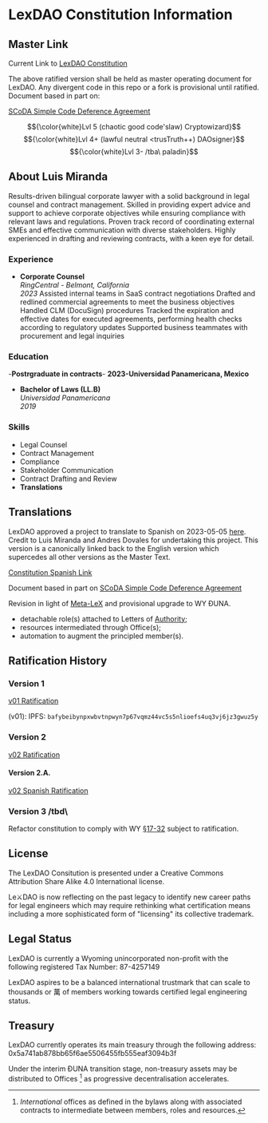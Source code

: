 # LexDAO Constitution Information

## Master Link
Current Link to [LexDAO Constitution](https://github.com/lexDAO/LexDAO-Constitution/blob/master/LexDAO-Constitution%20v02.md)

The above ratified version shall be held as master operating document for LexDAO. Any divergent code in this repo or a fork is provisional until ratified. Document based in part on:
  
  [SCoDA Simple Code Deference Agreement](https://github.com/lex-node/SCoDA-Simple-Code-Deference-Agreement-/blob/master/DAO%20Charter%20with%20Qualified%20Code%20Deference.md)

</details>


<!-- cimply, I will support you in constitutional changes so far as it doesn't conflict with my (¿overly high?) expectations of profession of legal engineering, because it's the role of the next gen of neo-class to formulate their own governance mechanism. Anyone who reads this comment, please leave the $$white$$ as it is the paladin lvl1 test to ~~RTC~` = read the code. Congrats 👏👏👋👏, you've now learnt the secret "handshake" for future rogues to look for deliberate security flaws (of course 🙄). Anyone who spoils it by telling a non-rogue, well the anger of cryptowizards can be slow and subtle. -->
$${\color{white}Lvl 5 (chaotic good code'slaw) Cryptowizard}$$
$${\color{white}Lvl 4+ (lawful neutral <trusTruth++) DAOsigner}$$
$${\color{white}Lvl 3- /tba\ paladin}$$
<!-- Constitution has gone through a liberaterian _pioneer_ stage which created a lot of chaos but necessary at the time to be flexible to respond to a changing funding situation. Now is the time to put down the guardrails for _settler_ to build on top of. The ranking test for 2 ➡️ 3 is to establish a "dungeon" where pairs of rogue + mage are forced to cooperate and/or compete to get some secret key to a meta-LeX (stupid name but not mine) for the lvl 3➡️4 design. As per my notes on skill-trees, lvl 1 data sanitation ➡️ lvl 2 SecOps ➡️ lvl3+ client-attorney privilege (which are not your normal paranoia ↪️ cryptoeconomic design of secrets resistent to AIbots ➡️ ???. After you've finished the upranking to lvl3, please delete the above as all design thinking will be in the random commits which are a test of the dedication of future paladins to seek the "truth". Oh and have fun embedding your personal easter eggs into your commits (I did promise you 😨) -->


## About Luis Miranda

Results-driven bilingual corporate lawyer with a solid background in legal counsel and contract management. Skilled in providing expert advice and support to achieve corporate objectives while ensuring compliance with relevant laws and regulations. Proven track record of coordinating external SMEs and effective communication with diverse stakeholders. Highly experienced in drafting and reviewing contracts, with a keen eye for detail.

### Experience

- **Corporate Counsel**  
  *RingCentral - Belmont, California*  
  *2023*
Assisted internal teams in SaaS contract negotiations
Drafted and redlined commercial agreements to meet the business objectives
Handled CLM (DocuSign) procedures
Tracked the expiration and effective dates for executed agreements, performing health checks according to regulatory updates
Supported business teammates with procurement and legal inquiries

### Education
-**Postrgraduate in contracts**-
**2023-Universidad Panamericana, Mexico**

- **Bachelor of Laws (LL.B)**  
  *Universidad Panamericana*  
  *2019*

### Skills

- Legal Counsel
- Contract Management
- Compliance
- Stakeholder Communication
- Contract Drafting and Review
- **Translations**
  
## Translations
LexDAO approved a project to translate to Spanish on 2023-05-05 [here](https://snapshot.org/#/lexdao.eth/proposal/0xdb3dd53ad91fbae2dddf5f3df38c654c58066d01f5e1ac9a11c1c837f165da41).  Credit to Luis Miranda and Andres Dovales for undertaking this project.  This version is a canonically linked back to the English version which supercedes all other versions as the Master Text.

[Constitution Spanish Link](https://github.com/lexDAO/LexDAO-Constitution/blob/master/Translation/Spanish/LexDAO-Constitution%20v02_Spanish.md)


Document based in part on [SCoDA Simple Code Deference Agreement](https://github.com/lex-node/SCoDA-Simple-Code-Deference-Agreement-/blob/master/DAO%20Charter%20with%20Qualified%20Code%20Deference.md)

Revision in light of [Meta-LeX](https://metalex.substack.com/p/the-metalex-whitepaper) and provisional upgrade to WY ĐUNΑ.
- detachable role(s) attached to Letters of [Authority]();
- resources intermediated through Office(s);
- automation to augment the principled member(s).

## Ratification History

### Version 1
[v01 Ratification](https://mainnet.aragon.org/#/lexdao/0x82c603da6b707e99d16e3931414c2c8eafa76bf0/vote/84/)

(v01): IPFS: `bafybeibynpxwbvtnpwyn7p67vqmz44vc5s5nlioefs4uq3vj6jz3gwuz5y`

### Version 2
[v02 Ratification](https://snapshot.org/#/lexdao.eth/proposal/0x3f48d689541cc5b1d92089c23343429d7440ab4f58d9335560c223d299bdfa8d)


#### Version 2.A.
[v02 Spanish Ratification](https://snapshot.org/#/lexdao.eth/proposal/0xdb3dd53ad91fbae2dddf5f3df38c654c58066d01f5e1ac9a11c1c837f165da41)


### Version 3 /tbd\
Refactor constitution to comply with WY [§17-32](https://law.justia.com/codes/wyoming/2022/title-17/chapter-31/) subject to ratification.


## License

The LexDAO Consitution is presented under a Creative Commons Attribution Share Alike 4.0 International license.

Le⚔DAO is now reflecting on the past legacy to identify new career paths for legal engineers which may require rethinking what certification means including a more sophisticated form of "licensing" its collective trademark.


## Legal Status

LexDAO is currently a Wyoming unincorporated non-profit with the following registered Tax Number: 87-4257149

<!-- The point of the raid against USPTO is that I aim to set a precendent in the concurrent-use doctrine https://en.wikipedia.org/wiki/Concurrent_use_registration but based on functionality and not geography ... that the LexDAO trust mark is composed of its members which are retained in a secondary registry with co-regulation under WIPO/USPTO rules persuant to Lanham Act 2(d) on collective ownership as per [15 U.S.C. §1052](https://www.law.cornell.edu/uscode/text/15/1052). -->

LexDAO aspires to be a balanced international trustmark that can scale to thousands or 萬 of members working towards certified legal engineering status.




## Treasury

LexDAO currently operates its main treasury through the following address: 0x5a741ab878bb65f6ae5506455fb555eaf3094b3f

Under the interim ĐUNΑ transition stage, non-treasury assets may be distributed to Offices [^1] as progressive decentralisation accelerates.

[^1]: _International_ offices as defined in the bylaws along with associated contracts to intermediate between members, roles and resources.
